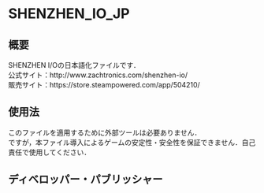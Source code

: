 # SHENZHEN_IO_JP
<h2>概要</h2>
SHENZHEN I/Oの日本語化ファイルです．<br>
公式サイト：http://www.zachtronics.com/shenzhen-io/<br>
販売サイト：https://store.steampowered.com/app/504210/</br>
<h2>使用法</h2>
このファイルを適用するために外部ツールは必要ありません．<br>
ですが，本ファイル導入によるゲームの安定性・安全性を保証できません．自己責任で使用してください．<br>

<h2>ディベロッパー・パブリッシャー</h2>
